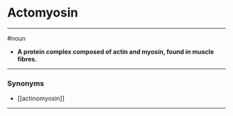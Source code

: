 # Actomyosin
---
#noun
- **A protein complex composed of actin and myosin, found in muscle fibres.**
---
### Synonyms
- [[actinomyosin]]
---

